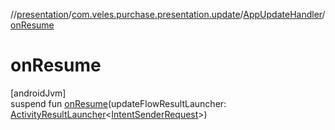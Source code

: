 //[presentation](../../../index.md)/[com.veles.purchase.presentation.update](../index.md)/[AppUpdateHandler](index.md)/[onResume](on-resume.md)

# onResume

[androidJvm]\
suspend fun [onResume](on-resume.md)(updateFlowResultLauncher: [ActivityResultLauncher](https://developer.android.com/reference/kotlin/androidx/activity/result/ActivityResultLauncher.html)&lt;[IntentSenderRequest](https://developer.android.com/reference/kotlin/androidx/activity/result/IntentSenderRequest.html)&gt;)
